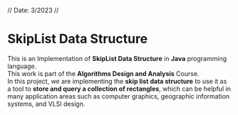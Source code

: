 // Date: 3/2023 //
# SkipList Data Structure
This is an Implementation of **SkipList Data Structure** in **Java** programming language.\
This work is part of the **Algorithms Design and Analysis** Course.\
In this project, we are implementing the **skip list data structure** to use it as a tool to **store and query a collection of rectangles**, which can be helpful in many application areas such as computer graphics, geographic information systems, and VLSI design.
